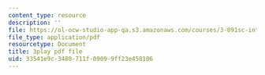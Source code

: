 ```yaml
---
content_type: resource
description: ''
file: https://ol-ocw-studio-app-qa.s3.amazonaws.com/courses/3-091sc-introduction-to-solid-state-chemistry-fall-2010/33541e9c3480711f09099ff23e458106_CA7I2GLpgdo.pdf
file_type: application/pdf
resourcetype: Document
title: 3play pdf file
uid: 33541e9c-3480-711f-0909-9ff23e458106
---
```

